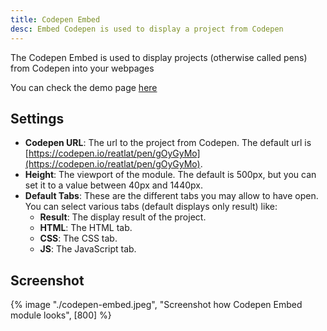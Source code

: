 ```yaml
---
title: Codepen Embed
desc: Embed Codepen is used to display a project from Codepen
---
```


The Codepen Embed is used to display projects
(otherwise called pens) from Codepen into your webpages

You can check the demo page [here](https://143910617.hs-sites-eu1.com/module-codepen-embed)

## Settings

- **Codepen URL**: The url to the project from Codepen. The default url is [https://codepen.io/reatlat/pen/gOyGyMo](https://codepen.io/reatlat/pen/gOyGyMo).
- **Height**: The viewport of the module. The default is 500px, but you can set it to a value between 40px and 1440px.
- **Default Tabs**: These are the different tabs you may allow to have open. You can select various tabs (default displays only result) like:
  - **Result**: The display result of the project.
  - **HTML**: The HTML tab.
  - **CSS**: The CSS tab.
  - **JS**: The JavaScript tab.

## Screenshot

{% image "./codepen-embed.jpeg", "Screenshot how Codepen Embed module looks", [800] %}
